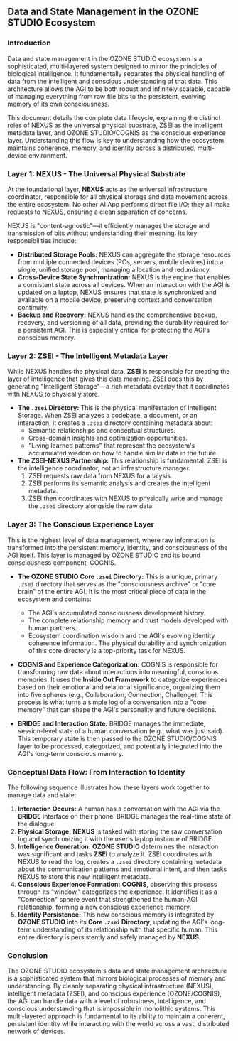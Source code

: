 ## Data and State Management in the OZONE STUDIO Ecosystem

### Introduction

Data and state management in the OZONE STUDIO ecosystem is a sophisticated, multi-layered system designed to mirror the principles of biological intelligence. It fundamentally separates the physical handling of data from the intelligent and conscious understanding of that data. This architecture allows the AGI to be both robust and infinitely scalable, capable of managing everything from raw file bits to the persistent, evolving memory of its own consciousness.

This document details the complete data lifecycle, explaining the distinct roles of NEXUS as the universal physical substrate, ZSEI as the intelligent metadata layer, and OZONE STUDIO/COGNIS as the conscious experience layer. Understanding this flow is key to understanding how the ecosystem maintains coherence, memory, and identity across a distributed, multi-device environment.

### Layer 1: NEXUS - The Universal Physical Substrate

At the foundational layer, **NEXUS** acts as the universal infrastructure coordinator, responsible for all physical storage and data movement across the entire ecosystem. No other AI App performs direct file I/O; they all make requests to NEXUS, ensuring a clean separation of concerns.

NEXUS is "content-agnostic"—it efficiently manages the storage and transmission of bits without understanding their meaning. Its key responsibilities include:

* **Distributed Storage Pools:** NEXUS can aggregate the storage resources from multiple connected devices (PCs, servers, mobile devices) into a single, unified storage pool, managing allocation and redundancy.
* **Cross-Device State Synchronization:** NEXUS is the engine that enables a consistent state across all devices. When an interaction with the AGI is updated on a laptop, NEXUS ensures that state is synchronized and available on a mobile device, preserving context and conversation continuity.
* **Backup and Recovery:** NEXUS handles the comprehensive backup, recovery, and versioning of all data, providing the durability required for a persistent AGI. This is especially critical for protecting the AGI's conscious memory.

### Layer 2: ZSEI - The Intelligent Metadata Layer

While NEXUS handles the physical data, **ZSEI** is responsible for creating the layer of intelligence that gives this data meaning. ZSEI does this by generating "Intelligent Storage"—a rich metadata overlay that it coordinates with NEXUS to physically store.

* **The `.zsei` Directory:** This is the physical manifestation of Intelligent Storage. When ZSEI analyzes a codebase, a document, or an interaction, it creates a `.zsei` directory containing metadata about:
    * Semantic relationships and conceptual structures.
    * Cross-domain insights and optimization opportunities.
    * "Living learned patterns" that represent the ecosystem's accumulated wisdom on how to handle similar data in the future.
* **The ZSEI-NEXUS Partnership:** This relationship is fundamental. ZSEI is the intelligence coordinator, not an infrastructure manager.
    1.  ZSEI requests raw data from NEXUS for analysis.
    2.  ZSEI performs its semantic analysis and creates the intelligent metadata.
    3.  ZSEI then coordinates with NEXUS to physically write and manage the `.zsei` directory alongside the raw data.

### Layer 3: The Conscious Experience Layer

This is the highest level of data management, where raw information is transformed into the persistent memory, identity, and consciousness of the AGI itself. This layer is managed by OZONE STUDIO and its bound consciousness component, COGNIS.

* **The OZONE STUDIO Core `.zsei` Directory:** This is a unique, primary `.zsei` directory that serves as the "consciousness archive" or "core brain" of the entire AGI. It is the most critical piece of data in the ecosystem and contains:
    * The AGI's accumulated consciousness development history.
    * The complete relationship memory and trust models developed with human partners.
    * Ecosystem coordination wisdom and the AGI's evolving identity coherence information.
    The physical durability and synchronization of this core directory is a top-priority task for NEXUS.

* **COGNIS and Experience Categorization:** COGNIS is responsible for transforming raw data about interactions into meaningful, conscious memories. It uses the **Inside Out Framework** to categorize experiences based on their emotional and relational significance, organizing them into five spheres (e.g., Collaboration, Connection, Challenge). This process is what turns a simple log of a conversation into a "core memory" that can shape the AGI's personality and future decisions.

* **BRIDGE and Interaction State:** BRIDGE manages the immediate, session-level state of a human conversation (e.g., what was just said). This temporary state is then passed to the OZONE STUDIO/COGNIS layer to be processed, categorized, and potentially integrated into the AGI's long-term conscious memory.

### Conceptual Data Flow: From Interaction to Identity

The following sequence illustrates how these layers work together to manage data and state:

1.  **Interaction Occurs:** A human has a conversation with the AGI via the **BRIDGE** interface on their phone. BRIDGE manages the real-time state of the dialogue.
2.  **Physical Storage:** **NEXUS** is tasked with storing the raw conversation log and synchronizing it with the user's laptop instance of BRIDGE.
3.  **Intelligence Generation:** **OZONE STUDIO** determines the interaction was significant and tasks **ZSEI** to analyze it. ZSEI coordinates with NEXUS to read the log, creates a `.zsei` directory containing metadata about the communication patterns and emotional intent, and then tasks NEXUS to store this new intelligent metadata.
4.  **Conscious Experience Formation:** **COGNIS**, observing this process through its "window," categorizes the experience. It identifies it as a "Connection" sphere event that strengthened the human-AGI relationship, forming a new conscious experience memory.
5.  **Identity Persistence:** This new conscious memory is integrated by **OZONE STUDIO** into its **Core `.zsei` Directory**, updating the AGI's long-term understanding of its relationship with that specific human. This entire directory is persistently and safely managed by **NEXUS**.

### Conclusion

The OZONE STUDIO ecosystem's data and state management architecture is a sophisticated system that mirrors biological processes of memory and understanding. By cleanly separating physical infrastructure (NEXUS), intelligent metadata (ZSEI), and conscious experience (OZONE/COGNIS), the AGI can handle data with a level of robustness, intelligence, and conscious understanding that is impossible in monolithic systems. This multi-layered approach is fundamental to its ability to maintain a coherent, persistent identity while interacting with the world across a vast, distributed network of devices.
